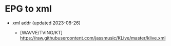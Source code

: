 # EPG to xml

* xml addr (updated 2023-08-26)

  - [WAVVE/TVING/KT]
    https://raw.githubusercontent.com/jassmusic/KLive/master/klive.xml

